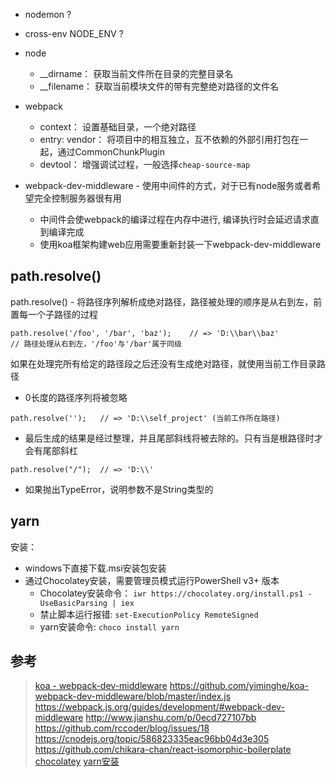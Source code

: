-	nodemon ?
-	cross-env NODE_ENV ?

-	node
	-	__dirname： 获取当前文件所在目录的完整目录名
	-	__filename： 获取当前模块文件的带有完整绝对路径的文件名

-	webpack
	-	context： 设置基础目录，一个绝对路径
	-	entry: vendor： 将项目中的相互独立，互不依赖的外部引用打包在一起，通过CommonChunkPlugin
	-	devtool： 增强调试过程，一般选择`cheap-source-map`

-	webpack-dev-middleware - 使用中间件的方式，对于已有node服务或者希望完全控制服务器很有用
	-	中间件会使webpack的编译过程在内存中进行, 编译执行时会延迟请求直到编译完成
	-	使用koa框架构建web应用需要重新封装一下webpack-dev-middleware













## path.resolve()

path.resolve() - 将路径序列解析成绝对路径，路径被处理的顺序是从右到左，前置每一个子路径的过程

```
path.resolve('/foo', '/bar', 'baz');    // => 'D:\\bar\\baz'
// 路径处理从右到左，'/foo'与'/bar'属于同级
```
如果在处理完所有给定的路径段之后还没有生成绝对路径，就使用当前工作目录路径

-	0长度的路径序列将被忽略
```
path.resolve('');   // => 'D:\\self_project' (当前工作所在路径)
```

-	最后生成的结果是经过整理，并且尾部斜线将被去除的。只有当是根路径时才会有尾部斜杠

```
path.resolve("/");  // => 'D:\\'
```

-	如果抛出TypeError，说明参数不是String类型的

## yarn

安装： 
-	windows下直接下载.msi安装包安装
-	通过Chocolatey安装，需要管理员模式运行PowerShell v3+ 版本
	-	Chocolatey安装命令： `iwr https://chocolatey.org/install.ps1 -UseBasicParsing | iex`
	-	禁止脚本运行报错: `set-ExecutionPolicy RemoteSigned`
	-	yarn安装命令: `choco install yarn`


## 参考

> [koa - webpack-dev-middleware](http://www.tuicool.com/articles/MruEni)
> https://github.com/yiminghe/koa-webpack-dev-middleware/blob/master/index.js
> https://webpack.js.org/guides/development/#webpack-dev-middleware
> http://www.jianshu.com/p/0ecd727107bb
> https://github.com/rccoder/blog/issues/18
> https://cnodejs.org/topic/586823335eac96bb04d3e305
> https://github.com/chikara-chan/react-isomorphic-boilerplate
> [chocolatey](https://chocolatey.org/install)
> [yarn安装](http://www.jianshu.com/p/d2f88722aef9)